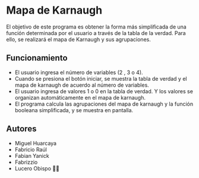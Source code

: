# Mapa de Karnaugh

El objetivo de este programa es obtener la forma más simplificada de una función determinada por el usuario a través de la tabla de la verdad. Para ello, se realizará  el mapa de Karnaugh y sus agrupaciones.

## Funcionamiento
- El usuario ingresa el número de variables (2 , 3 o 4).
- Cuando se presiona el botón iniciar, se muestra la tabla de verdad y el mapa de karnaugh de acuerdo al número de variables.
- El usuario ingresa de valores 1 o 0 en la tabla de verdad. Y los valores se organizan automáticamente en el mapa de karnaugh.
- El programa calcula las agrupaciones del mapa de karnaugh y la función booleana simplificada, y se muestra en pantalla.

## Autores
- Miguel Huarcaya 
- Fabricio Raúl  
- Fabian Yanick  
- Fabrizzio
- Lucero Obispo 🙋🏻
